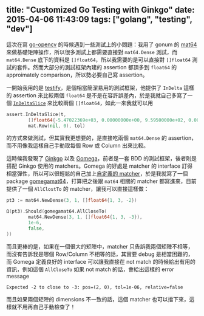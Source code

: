 title: "Customized Go Testing with Ginkgo"
date: 2015-04-06 11:43:09
tags: ["golang", "testing", "dev"]
---


這次在寫 [go-opencv](https://github.com/lazywei/go-opencv) 的時候遇到一些測試上的小問題：我用了 gonum 的 [mat64](https://godoc.org/github.com/gonum/matrix/mat64) 來做基礎矩陣操作，所以很多測試上都需要直接對 `mat64.Dense` 測試，而 `mat64.Dense` 底下的資料是 `[]float64`，所以我需要的是可以直接對 `[]float64` 測試的套件。然而大部分的測試框架內建的 assertion 都頂多到 `float64` 的 approimately comparison，所以勢必要自己寫 assertion。

一開始我用的是 [testify](https://github.com/stretchr/testify)，是個相當簡潔易用的測試框架，他提供了 `InDelta` 這樣的 assertion 來比較兩個 `float64` 是不是在容許誤差內，於是我就自己多寫了一個 [`InDeltaSlice`](https://github.com/lazywei/testify/commit/f0b02af48e5ee31c78b949e9ed67c37e08d1a897) 來比較兩個 `[]float64`，如此一來我就可以用

```go
assert.InDeltaSlice(t,
		[]float64{-5.47022369e+03, 0.00000000e+00, 9.59500000e+02, 0.00000000e+00},
		mat.Row(nil, 0), tol)
```

的方式來做測試，但其實我更想要的，是直接吃兩個 `mat64.Dense` 的 assertion，而不用像我這樣自己手動取每個 Row 或 Column 出來比較。

這時候我發現了 [Ginkgo](http://onsi.github.io/ginkgo) 以及 [Gomega](http://onsi.github.io/gomega)，前者是一套 BDD 的測試框架，後者則是搭配 Ginkgo 使用的 matchers。Gomega 的好處是 matcher 的 interface 訂得相當彈性，所以可以很輕鬆的自己加上[自定義的 matcher](http://onsi.github.io/gomega/#adding-your-own-matchers)，於是我就寫了一個 package [gomegamat64](https://github.com/lazywei/gomegamat64)，打算把之後跟 `mat64` 相關的 matcher 都寫進來，目前提供了一個 `AllClostTo` 的 matcher，讓我可以直接這樣做：

```go
pt3 := mat64.NewDense(3, 1, []float64{1, 3, -2})

Ω(pt3).Should(gomegamat64.AllCloseTo(
        mat64.NewDense(3, 1, []float64{1, 3, -3}),
        1e-6,
        false,
))
```

而且更棒的是，如果在一個很大的矩陣中，matcher 只告訴我兩個矩陣不相等，而沒有告訴我是哪個 Row/Column 不相等的話，其實要 debug 是相當困難的，而 Gomega 定義良好的 interface 可以讓我直接在 not match 的時候給出有用的資訊，例如這個 `AllCloseTo` 如果 not match 的話，會給出這樣的 error message

```
Expected -2 to close to -3: pos=(2, 0), tol=1e-06, relative=false
```

而且如果兩個矩陣的 dimensions 不一致的話，這個 matcher 也可以擋下來，這樣就不用再自己手動檢查了！
